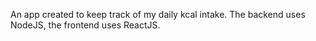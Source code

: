 An app created to keep track of my daily kcal intake. The backend uses NodeJS, the frontend uses ReactJS.

